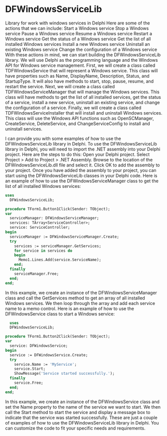 # DFWindowsServiceLib
Library for work with windows services in Delphi
Here are some of the actions that we can include:
Start a Windows service
Stop a Windows service
Pause a Windows service
Resume a Windows service
Restart a Windows service
Get the status of a Windows service
Get the list of all installed Windows services
Install a new Windows service
Uninstall an existing Windows service
Change the configuration of a Windows service
With these actions in mind, we can start building the DFWindowsServiceLib library. We will use Delphi as the programming language and the Windows API for Windows service management.
First, we will create a class called TDFWindowsService that will represent a Windows service. This class will have properties such as Name, DisplayName, Description, Status, and StartupType. It will also have methods to start, stop, pause, resume, and restart the service.
Next, we will create a class called TDFWindowsServiceManager that will manage the Windows services. This class will have methods to get the list of all installed services, get the status of a service, install a new service, uninstall an existing service, and change the configuration of a service.
Finally, we will create a class called TDFWindowsServiceInstaller that will install and uninstall Windows services. This class will use the Windows API functions such as OpenSCManager, CreateService, DeleteService, and ChangeServiceConfig to install and uninstall services.

I can provide you with some examples of how to use the DFWindowsServiceLib library in Delphi.
To use the DFWindowsServiceLib library in Delphi, you will need to import the .NET assembly into your Delphi project. Here are the steps to do this:
Open your Delphi project.
Select Project > Add to Project > .NET Assembly.
Browse to the location of the DFWindowsServiceLib.dll file and select it.
Click OK to add the assembly to your project.
Once you have added the assembly to your project, you can start using the DFWindowsServiceLib classes in your Delphi code.
Here is an example of how to use the DFWindowsServiceManager class to get the list of all installed Windows services:

```pascal
uses
  DFWindowsServiceLib;

procedure TForm1.Button1Click(Sender: TObject);
var
  serviceManager: DFWindowsServiceManager;
  services: TArray<ServiceController>;
  service: ServiceController;
begin
  serviceManager := DFWindowsServiceManager.Create;
  try
    services := serviceManager.GetServices;
    for service in services do
    begin
      Memo1.Lines.Add(service.ServiceName);
    end;
  finally
    serviceManager.Free;
  end;
end;
```
  
  

  
In this example, we create an instance of the DFWindowsServiceManager class and call the GetServices method to get an array of all installed Windows services. We then loop through the array and add each service name to a memo control.
Here is an example of how to use the DFWindowsService class to start a Windows service:

```pascal
  uses
  DFWindowsServiceLib;

procedure TForm1.Button2Click(Sender: TObject);
var
  service: DFWindowsService;
begin
  service := DFWindowsService.Create;
  try
    service.Name := 'MyService';
    service.Start;
    ShowMessage('Service started successfully.');
  finally
    service.Free;
  end;
end;
```
  In this example, we create an instance of the DFWindowsService class and set the Name property to the name of the service we want to start. We then call the Start method to start the service and display a message box to indicate that the service was started successfully.
These are just a couple of examples of how to use the DFWindowsServiceLib library in Delphi. You can customize the code to fit your specific needs and requirements.
  
